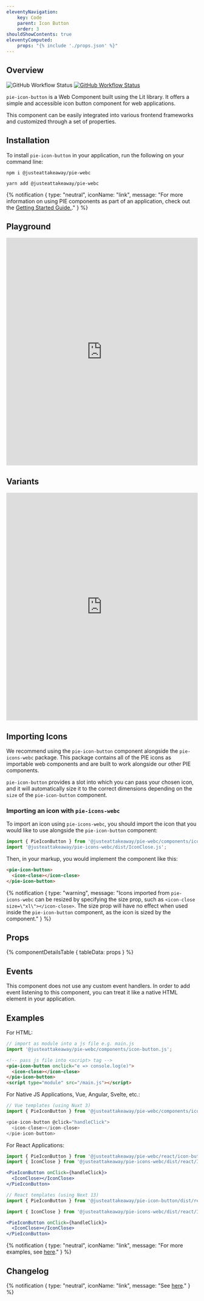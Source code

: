 ```yaml
---
eleventyNavigation:
    key: Code
    parent: Icon Button
    order: 3
shouldShowContents: true
eleventyComputed:
    props: "{% include './props.json' %}"
---
```


## Overview

<p>
  <a href="https://www.npmjs.com/@justeattakeaway/pie-icon-button" style="text-decoration: none">
    <img alt="GitHub Workflow Status" src="https://img.shields.io/npm/v/@justeattakeaway/pie-icon-button.svg?label=pie-icon-button">
  </a>

  <a href="https://www.npmjs.com/package/@justeattakeaway/pie-webc">
    <img alt="GitHub Workflow Status" src="https://img.shields.io/npm/v/@justeattakeaway/pie-webc.svg?label=pie-webc">
  </a>
</p>

`pie-icon-button` is a Web Component built using the Lit library. It offers a simple and accessible icon button component for web applications.

This component can be easily integrated into various frontend frameworks and customized through a set of properties.

## Installation

To install `pie-icon-button` in your application, run the following on your command line:

```shell
npm i @justeattakeaway/pie-webc
```

```shell
yarn add @justeattakeaway/pie-webc
```

{% notification {
  type: "neutral",
  iconName: "link",
  message: "For more information on using PIE components as part of an application, check out the [Getting Started Guide.](https://github.com/justeattakeaway/pie/wiki/Getting-started-with-PIE-Web-Components)."
} %}

## Playground

 <iframe
  src="https://webc.pie.design/?path=/story/icon-button--primary&viewMode=story&shortcuts=true&singleStory=true"
  width="100%"
  height="600px"
  style="border: none; margin-top: var(--dt-spacing-f);"
></iframe>

## Variants

 <iframe
  src="https://webc.pie.design/?path=/docs/icon-button--variants&viewMode=story&shortcuts=true&singleStory=true"
  width="100%"
  height="600px"
  style="border: none; margin-top: var(--dt-spacing-f);"
></iframe>

## Importing Icons

We recommend using the `pie-icon-button` component alongside the `pie-icons-webc` package. This package contains all of the PIE icons as importable web components and are built to work alongside our other PIE components.

`pie-icon-button` provides a slot into which you can pass your chosen icon, and it will automatically size it to the correct dimensions depending on the `size` of the `pie-icon-button` component.

### Importing an icon with `pie-icons-webc`

To import an icon using `pie-icons-webc`, you should import the icon that you would like to use alongside the `pie-icon-button` component:

```js
import { PieIconButton } from '@justeattakeaway/pie-webc/components/icon-button.js';
import '@justeattakeaway/pie-icons-webc/dist/IconClose.js';
```

Then, in your markup, you would implement the component like this:

```html
<pie-icon-button>
  <icon-close></icon-close>
</pie-icon-button>
```

{% notification {
  type: "warning",
  message: "Icons imported from `pie-icons-webc` can be resized by specifying the size prop, such as `<icon-close size=\"xl\"></icon-close>`. The size prop will have no effect when used inside the `pie-icon-button` component, as the icon is sized by the component."
} %}

## Props

{% componentDetailsTable {
  tableData: props
} %}

## Events

This component does not use any custom event handlers. In order to add event listening to this component, you can treat it like a native HTML element in your application.

## Examples

For HTML:

```js
// import as module into a js file e.g. main.js
import '@justeattakeaway/pie-webc/components/icon-button.js';
```

```html
<!-- pass js file into <script> tag -->
<pie-icon-button onclick="e => console.log(e)">
  <icon-close></icon-close>
</pie-icon-button>
<script type="module" src="/main.js"></script>
```

For Native JS Applications, Vue, Angular, Svelte, etc.:

```js
// Vue templates (using Nuxt 3)
import { PieIconButton } from '@justeattakeaway/pie-webc/components/icon-button.js';

<pie-icon-button @click="handleClick">
  <icon-close></icon-close>
</pie-icon-button>
```

For React Applications:

```jsx
import { PieIconButton } from '@justeattakeaway/pie-webc/react/icon-button.js';
import { IconClose } from '@justeattakeaway/pie-icons-webc/dist/react/IconClose.js';

<PieIconButton onClick={handleClick}>
  <IconClose></IconClose>
</PieIconButton>
```

```jsx
// React templates (using Next 13)
import { PieIconButton } from '@justeattakeaway/pie-icon-button/dist/react';

import { IconClose } from '@justeattakeaway/pie-icons-webc/dist/react/IconClose.js';

<PieIconButton onClick={handleClick}>
  <IconClose></IconClose>
</PieIconButton>
```

{% notification {
  type: "neutral",
  iconName: "link",
  message: "For more examples, see [here](https://github.com/justeattakeaway/pie-aperture/tree/main)."
} %}


## Changelog

{% notification {
  type: "neutral",
  iconName: "link",
  message: "See [here](https://github.com/justeattakeaway/pie/blob/main/packages/components/pie-icon-button/CHANGELOG.md)."
} %}
